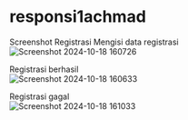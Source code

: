 # responsi1achmad

Screenshot Registrasi
Mengisi data registrasi<br>
![Screenshot 2024-10-18 160726](https://github.com/user-attachments/assets/ab23be16-d49b-450b-b3fe-f0ddf39395f7)<br>

Registrasi berhasil<br>
![Screenshot 2024-10-18 160633](https://github.com/user-attachments/assets/b7ffd490-562f-477c-b797-31203fae2345)<br>

Registrasi gagal<br>
![Screenshot 2024-10-18 161033](https://github.com/user-attachments/assets/21c25814-908b-45b6-b0f8-db8cb9d6adee)<br>

